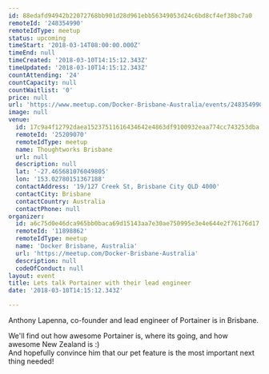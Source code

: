 ```yaml
---
id: 88edafd94942b22072768bb901d28d961ebb56349053d24c6bd8cf4ef38bc7a0
remoteId: '248354990'
remoteIdType: meetup
status: upcoming
timeStart: '2018-03-14T08:00:00.000Z'
timeEnd: null
timeCreated: '2018-03-10T14:15:12.343Z'
timeUpdated: '2018-03-10T14:15:12.343Z'
countAttending: '24'
countCapacity: null
countWaitlist: '0'
price: null
url: 'https://www.meetup.com/Docker-Brisbane-Australia/events/248354990/'
image: null
venue:
  id: 17c9a4f12792daea15237511616434642e4863df9100932eaa774cc743253dba
  remoteId: '25209070'
  remoteIdType: meetup
  name: Thoughtworks Brisbane
  url: null
  description: null
  lat: '-27.465681076049805'
  lon: '153.02780151367188'
  contactAddress: '19/127 Creek St, Brisbane City QLD 4000'
  contactCity: Brisbane
  contactCountry: Australia
  contactPhone: null
organizer:
  id: a6c75d0e46dca965bb0baca69d15143aa7e30ae750995e3e4e644e2f76176d17
  remoteId: '11898862'
  remoteIdType: meetup
  name: 'Docker Brisbane, Australia'
  url: 'https://meetup.com/Docker-Brisbane-Australia'
  description: null
  codeOfConduct: null
layout: event
title: Lets talk Portainer with their lead engineer
date: '2018-03-10T14:15:12.343Z'

---
```

<p>Anthony Lapenna, co-founder and lead engineer of Portainer is in Brisbane.</p> <p>We'll find out how awesome Portainer is, where its going, and how awesome New Zealand is :)<br/>And hopefully convince him that our pet feature is the most important next thing needed!</p>

